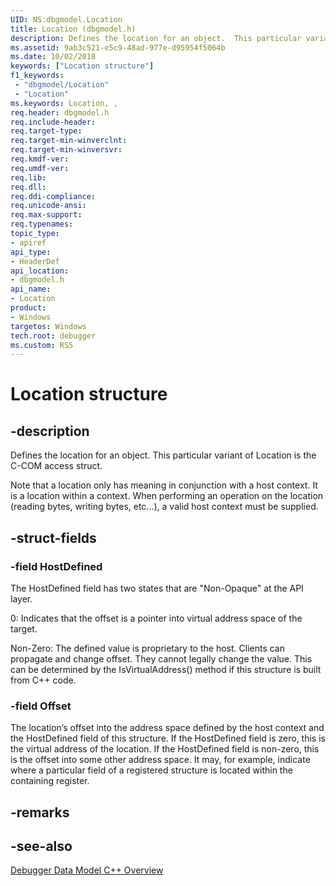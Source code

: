 ```yaml
---
UID: NS:dbgmodel.Location
title: Location (dbgmodel.h)
description: Defines the location for an object.  This particular variant of Location is the C-COM access struct.
ms.assetid: 9ab3c521-e5c9-48ad-977e-d95954f5064b
ms.date: 10/02/2018
keywords: ["Location structure"]
f1_keywords:
 - "dbgmodel/Location"
 - "Location"
ms.keywords: Location, , 
req.header: dbgmodel.h
req.include-header:
req.target-type:
req.target-min-winverclnt:
req.target-min-winversvr:
req.kmdf-ver:
req.umdf-ver:
req.lib:
req.dll:
req.ddi-compliance:
req.unicode-ansi:
req.max-support:
req.typenames: 
topic_type: 
- apiref
api_type: 
- HeaderDef
api_location: 
- dbgmodel.h
api_name: 
- Location
product:
- Windows
targetos: Windows
tech.root: debugger
ms.custom: RS5
---
```


# Location structure

## -description

Defines the location for an object.  This particular variant of Location is the C-COM access struct.

Note that a location only has meaning in conjunction with a host context.  It is a location within a context.  When performing an operation on the location (reading bytes, writing bytes, etc...), a valid host context must be supplied.

## -struct-fields

### -field HostDefined
 
The HostDefined field has two states that are "Non-Opaque" at the API layer.

0: Indicates that the offset is a pointer into virtual address space of the target.

Non-Zero: The defined value is proprietary to the host.  Clients can propagate and change offset.  They cannot legally change the value. 
This can be determined by the IsVirtualAddress() method if this structure is built from C++ code.

### -field Offset

The location’s offset into the address space defined by the host context and the HostDefined field of this structure.  If the HostDefined field is zero, this is the virtual address of the location.  If the HostDefined field is non-zero, this is the offset into some other address space.  It may, for example, indicate where a particular field of a registered structure is located within the containing register.


## -remarks


## -see-also

[Debugger Data Model C++ Overview](https://docs.microsoft.com/windows-hardware/drivers/debugger/data-model-cpp-overview)
